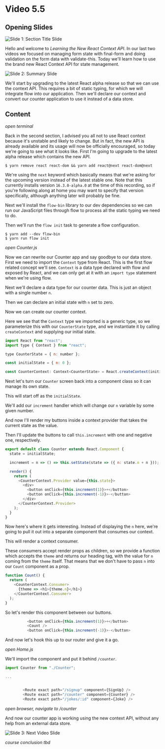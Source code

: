 # Video 5.5

## Opening Slides

![Slide 1: Section Title Slide](./slide-1-title.png)

Hello and welcome to _Learning the New React Context API_. In our last two videos we focused on managing form state with final-form and doing validation on the form data with validate-this. Today we'll learn how to use the brand new React Context API for state management.

![Slide 2: Summary Slide](./slide-2-summary.png)

We'll start by upgrading to the latest React alpha release so that we can use the context API. This requires a bit of static typing, for which we will integrate flow into our application. Then we'll declare our context and convert our counter application to use it instead of a data store.

## Content

_open terminal_

Back in the second section, I advised you all not to use React context because it's unstable and likely to change. But in fact, the new API is already available and its usage will now be officially encouraged, so today we're going to see what it looks like. First I'm going to upgrade to the latest alpha release which contains the new API.

```
$ yarn remove react react-dom && yarn add react@next react-dom@next
```

We're using the `next` keyword which basically means that we're asking for the upcoming version instead of the latest stable one. Note that this currently installs version `16.3.0-alpha.0` at the time of this recording, so if you're following along at home you may want to specify that version specifically, although anything later will probably be fine.

Next we'll install the `flow-bin` library to our dev dependencies so we can run our JavaScript files through flow to process all the static typing we need to do.

Then we'll run the `flow init` task to generate a flow configuration.

```
$ yarn add --dev flow-bin
$ yarn run flow init
```

_open Counter.js_

Now we can rewrite our Counter app and say goodbye to our data store. First we need to import the `Context` type from React. This is the first flow related concept we'll see. `Context` is a data type declared with flow and exposed by React, and we can only get at it with an `import type` statement when we're using flow.

Next we'll declare a data type for our counter data. This is just an object with a single number `n`.

Then we can declare an initial state with `n` set to zero.

Now we can create our counter context.

Here we see that the `Context` type we imported is a generic type, so we parameterize this with our `CounterState` type, and we instantiate it by calling `createContext` and supplying our initial state.

```JavaScript
import React from "react";
import type { Context } from "react";

type CounterState = { n: number };

const initialState = { n: 0 };

const CounterContext: Context<CounterState> = React.createContext(initialState);
```

Next let's turn our `Counter` screen back into a component class so it can manage its own state.

This will start off as the `initialState`.

We'll add our `increment` handler which will change our `n` variable by some given number.

And now I'll render my buttons inside a context provider that takes the current state as the value.

Then I'll update the buttons to call `this.increment` with one and negative one, respectively.

```JavaScript
export default class Counter extends React.Component {
  state = initialState;

  increment = n => () => this.setState(state => ({ n: state.n + n }));

  render() {
    return (
      <CounterContext.Provider value={this.state}>
        <div>
          <button onClick={this.increment(1)}>+</button>
          <button onClick={this.increment(-1)}>-</button>
        </div>
      </CounterContext.Provider>
    );
  }
}
```

Now here's where it gets interesting. Instead of displaying the `n` here, we're going to pull it out into a separate component that consumes our context.

This will render a context consumer.

These consumers accept render props as children, so we provide a function which accepts the `theme` and returns our heading tag, with the value for `n` coming from the `theme` itself. That means that we don't have to pass `n` into our `Count` component as a prop.

```JavaScript
function Count() {
  return (
    <CounterContext.Consumer>
      {theme => <h1>{theme.n}</h1>}
    </CounterContext.Consumer>
  );
}
```

So let's render this component between our buttons.

```JavaScript
          <button onClick={this.increment(1)}>+</button>
          <Count />
          <button onClick={this.increment(-1)}>-</button>
```

And now let's hook this up to our router and give it a go.

_open Home.js_

We'll import the component and put it behind `/counter`.

```JavaScript
import Counter from "./Counter";

...


        <Route exact path="/signup" component={SignUp} />
        <Route exact path="/counter" component={Counter} />
        <Route exact path="/jokes/:id" component={Joke} />
```

_open browser, navigate to /counter_

And now our counter app is working using the new context API, without any help from an external data store.

![Slide 3: Next Video Slide](./slide-3-next-video.png)

_course conclusion tbd_
